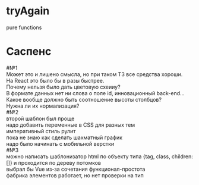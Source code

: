 # tryAgain
pure functions
# Саспенс
#№1  
Может это и лишено смысла, но при таком ТЗ все средства хороши.  
На React это было бы в разы быстрее.  
Почему нельзя было дать цветовую схеииу?  
В формате данных нет ни слова о поле id, инновационный back-end...  
Какое вообще должно быть соотношение высоты столбцов?  
Нужна ли их нормализация?  
#№2  
второй шаблон был проще  
надо добавить переменные в CSS для разных тем  
императивный стиль рулит  
пока не знаю как сделать шахматный график  
надо было начинать с мобильной верстки  
#№3  
можно написать шаблонизатор html по объекту типа {tag, class, children:[]} и проходится по дереву потомков  
выбрал бы Vue из-за сочетания функционал-простота  
фабрика элементов работает, но нет проверки на тип  
